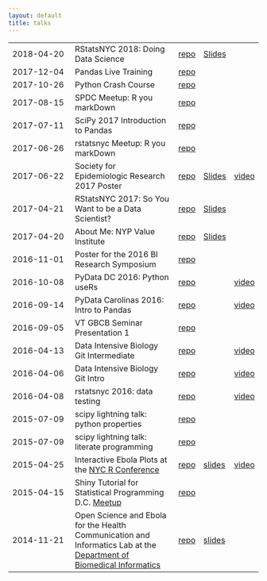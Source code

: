 ```yaml
---
layout: default
title: talks
---
```


<table>
  <col width="125">
  <tr>
    <td>2018-04-20</td>
    <td>RStatsNYC 2018: Doing Data Science</td>
    <td><a href='https://github.com/chendaniely/rstatsnyc_2018-data_science'>repo</a></td>
    <td><a href='http://htmlpreview.github.io/?https://raw.githubusercontent.com/chendaniely/rstatsnyc_2018-data_science/master/talk.html'>Slides</a></td>
    <td><a href=''></a></td>
  </tr>

  <tr>
    <td>2017-12-04</td>
    <td>Pandas Live Training</td>
    <td><a href='https://github.com/chendaniely/2017-12-04-pandas_live'>repo</a></td>
    <td><a href=''></a></td>
    <td><a href=''></a></td>
  </tr>
  
  <tr>
    <td>2017-10-26</td>
    <td>Python Crash Course</td>
    <td><a href='https://github.com/chendaniely/2017-10-26-python_crash_course'>repo</a></td>
    <td><a href=''></a></td>
    <td><a href=''></a></td>
  </tr>
  
  <tr>
    <td>2017-08-15</td>
    <td>SPDC Meetup: R you markDown</td>
    <td><a href='https://github.com/chendaniely/2017-08-15-meetup-r_you_markDown'>repo</a></td>
    <td><a href=''></a></td>
    <td><a href=''></a></td>
  </tr>
  
  <tr>
    <td>2017-07-11</td>
    <td>SciPy 2017 Introduction to Pandas</td>
    <td><a href='https://github.com/chendaniely/scipy-2017-tutorial-pandas'>repo</a></td>
    <td><a href=''></a></td>
    <td><a href=''></a></td>
  </tr>
  
  <tr>
    <td>2017-06-26</td>
    <td>rstatsnyc Meetup: R you markDown</td>
    <td><a href='https://github.com/chendaniely/2017-06-26-meetup-r_you_markDown'>repo</a></td>
    <td><a href=''></a></td>
    <td><a href=''></a></td>
  </tr>
  
  <tr>
    <td>2017-06-22</td>
    <td>Society for Epidemiologic Research 2017 Poster</td>
    <td><a href='https://github.com/chendaniely/rstatsnyc_2017-data_scientist'>repo</a></td>
    <td><a href='https://github.com/chendaniely/rstatsnyc_2017-data_scientist/raw/master/slides/slides.html'>Slides</a></td>
    <td><a href=''>video</a></td>
  </tr>
  
  <tr>
    <td>2017-04-21</td>
    <td>RStatsNYC 2017: So You Want to be a Data Scientist?</td>
    <td><a href='https://github.com/chendaniely/rstatsnyc_2017-data_scientist'>repo</a></td>
    <td><a href='https://github.com/chendaniely/rstatsnyc_2017-data_scientist/raw/master/slides/slides.html'>Slides</a></td>
    <td><a href=''></a></td>
  </tr>
  
  <tr>
    <td>2017-04-20</td>
    <td>About Me: NYP Value Institute</td>
    <td><a href='https://github.com/chendaniely/2017-04-20-nyp_value_institute'>repo</a></td>
    <td><a href='https://github.com/chendaniely/2017-04-20-nyp_value_institute/raw/master/talk.html'>Slides</a></td>
    <td><a href=''></a></td>
  </tr>

   <tr>
    <td>2016-11-01</td>
    <td>Poster for the 2016 BI Research Symposium</td>
    <td><a href='https://github.com/chendaniely/2016-11-01-bi_symposium'>repo</a></td>
    <td></td>
    <td><a href=''></a></td>
  </tr>
  
  <tr>
    <td>2016-10-08</td>
    <td>PyData DC 2016: Python useRs</td>
    <td><a href='https://github.com/chendaniely/2016-pydata-dc-python_useRs'>repo</a></td>
    <td></td>
    <td><a href='https://www.youtube.com/watch?v=3KqZbVab7AA'>video</a></td>
  </tr>

  <tr>
    <td>2016-09-14</td>
    <td>PyData Carolinas 2016: Intro to Pandas</td>
    <td><a href='https://github.com/chendaniely/2016-pydata-carolinas-pandas'>repo</a></td>
    <td></td>
    <td><a href='https://www.youtube.com/watch?v=dye7rDktJ2E'>video</a></td>
  </tr>
  
  <tr>
    <td>2016-09-05</td>
    <td>VT GBCB Seminar Presentation 1</td>
    <td><a href='https://github.com/chendaniely/gbcb_seminar_presentation_1'>repo</a></td>
    <td></td>
    <td><a href=''></a></td>
  </tr>

  <tr>
    <td>2016-04-13</td>
    <td>Data Intensive Biology Git Intermediate</td>
    <td><a href='https://github.com/chendaniely/2016-04-13-dib-git-intermediate'>repo</a></td>
    <td></td>
    <td><a href='https://www.youtube.com/watch?v=S8TLL05qVFg'>video</a></td>
  </tr>

  <tr>
    <td>2016-04-06</td>
    <td>Data Intensive Biology Git Intro</td>
    <td><a href='https://github.com/chendaniely/2016-04-06-dib-git-intro-intermediate'>repo</a></td>
    <td></td>
    <td><a href='https://www.youtube.com/watch?v=IpUDlhh8I2E'>video</a></td>
  </tr>

  <tr>
    <td>2016-04-08</td>
    <td>rstatsnyc 2016: data testing</td>
    <td><a href='https://github.com/chendaniely/2016-04-08-rstatsnyc_testing'>repo</a></td>
    <td></td>
    <td><a href='https://www.youtube.com/watch?v=CAy0udiWwmg'>video</a></td>
  </tr>

  <tr>
    <td>2015-07-09</td>
    <td>scipy lightning talk: python properties</td>
    <td><a href='https://github.com/chendaniely/2015-scipy-lightning-mann-properties'>repo</a></td>
  </tr>

  <tr>
    <td>2015-07-09</td>
    <td>scipy lightning talk: literate programming</td>
    <td><a href='https://github.com/chendaniely/2015-scipy-lightning-literate'>repo</a></td>
  </tr>

  <tr>
    <td>2015-04-25</td>
    <td>Interactive Ebola Plots at the <a href='http://www.rstats.nyc/'>NYC R Conference</a></td>
    <td><a href='https://github.com/chendaniely/2015-04-25-rstatsnyc-ebola/blob/master/src/shiny-ebola-combinedRmd.Rmd'>repo</a></td>
    <td><a href='https://htmlpreview.github.io/?https://github.com/chendaniely/2015-04-25-rstatsnyc-ebola/blob/master/src/shiny-ebola-combinedRmd.html'>slides</a></td>
    <td><a href='https://youtu.be/oPCIqDagGSk'>video</a></td>
  </tr>
  
  <tr>
    <td>2015-04-15</td>
    <td>Shiny Tutorial for Statistical Programming D.C. <a href='http://www.meetup.com/stats-prog-dc/events/221534560/'>Meetup</a></td>
    <td><a href='https://github.com/chendaniely/2015-04-15-SPDC-shiny'>repo</a></td>
  </tr>

  <tr>
    <td width="110px">2014-11-21</td>
    <td>Open Science and Ebola for the Health Communication and Informatics Lab at the <a href='https://www.dbmi.columbia.edu/'>Department of Biomedical Informatics</a></td>
    <td><a href='https://github.com/chendaniely/2014-11-21-talk-cumc-dbmi-hci'>repo</a></td>
    <td><a href='https://htmlpreview.github.io/?https://github.com/chendaniely/2014-11-21-talk-cumc-dbmi-hci/blob/master/ebolaOpenScience.html#1'>slides</a></td>
  </tr>

</table>
